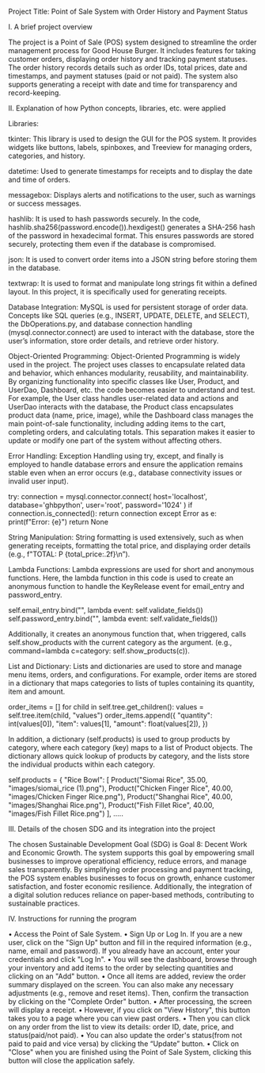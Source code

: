 Project Title: Point of Sale System with Order History and Payment Status


I. A brief project overview

The project is a Point of Sale (POS) system designed to streamline the order management process for Good House Burger. It includes features for taking customer orders, displaying order history and tracking payment statuses. The order history records details such as order IDs, total prices, date and timestamps, and payment statuses (paid or not paid). The system also supports generating a receipt with date and time for transparency and record-keeping. 

II. Explanation of how Python concepts, libraries, etc. were applied

Libraries:

tkinter: This library is used to design the GUI for the POS system. It provides widgets like buttons, labels, spinboxes, and Treeview for managing orders, categories, and history.

datetime: Used to generate timestamps for receipts and to display the date and time of orders.

messagebox: Displays alerts and notifications to the user, such as warnings or success messages.

hashlib: It is used to hash passwords securely. In the code, hashlib.sha256(password.encode()).hexdigest() generates a SHA-256 hash of the password in hexadecimal format. This ensures passwords are stored securely, protecting them even if the database is compromised.

json: It is used to convert order items into a JSON string before storing them in the database.

textwrap: It is used to format and manipulate long strings fit within a defined layout. In this project, it is specifically used for generating receipts.


Database Integration:
MySQL is used for persistent storage of order data. Concepts like SQL queries (e.g., INSERT, UPDATE, DELETE, and SELECT), the DbOperations.py, and database connection handling (mysql.connector.connect) are used to interact with the database, store the user’s information, store order details, and retrieve order history.

Object-Oriented Programming:
Object-Oriented Programming is widely used in the project. The project uses classes to encapsulate related data and behavior, which enhances modularity, reusability, and maintainability. By organizing functionality into specific classes like User, Product, and UserDao, Dashboard, etc. the code becomes easier to understand and test. For example, the User class handles user-related data and actions and UserDao interacts with the database, the Product class encapsulates product data (name, price, image), while the Dashboard class manages the main point-of-sale functionality, including adding items to the cart, completing orders, and calculating totals. This separation makes it easier to update or modify one part of the system without affecting others.

Error Handling:
Exception Handling using try, except, and finally is employed to handle database errors and ensure the application remains stable even when an error occurs (e.g., database connectivity issues or invalid user input).

try:
        connection = mysql.connector.connect(
            host='localhost',
            database='ghbpython',
            user='root',
            password='1024'
        )
        if connection.is_connected():
            return connection
    except Error as e:
        print(f"Error: {e}")
        return None

String Manipulation:
String formatting is used extensively, such as when generating receipts, formatting the total price, and displaying order details (e.g., f"TOTAL: P {total_price:.2f}\n”).

Lambda Functions:
Lambda expressions are used for short and anonymous functions. Here, the lambda function in this code is used to create an anonymous function to handle the KeyRelease event for email_entry and password_entry.

self.email_entry.bind("<KeyRelease>", lambda event: self.validate_fields())
        self.password_entry.bind("<KeyRelease>", lambda event: self.validate_fields())

Additionally, it creates an anonymous function that, when triggered, calls self.show_products with the current category as the argument. (e.g., command=lambda c=category: self.show_products(c)). 

List and Dictionary:
Lists and dictionaries are used to store and manage menu items, orders, and configurations. For example, order items are stored in a dictionary that maps categories to lists of tuples containing its quantity, item and amount.

order_items = []
        for child in self.tree.get_children():
            values = self.tree.item(child, "values")
            order_items.append({
                "quantity": int(values[0]),
                "item": values[1],
                "amount": float(values[2]),
            })

In addition, a dictionary (self.products) is used to group products by category, where each category (key) maps to a list of Product objects. The dictionary allows quick lookup of products by category, and the lists store the individual products within each category.

self.products = {
            "Rice Bowl": [
                Product("Siomai Rice", 35.00, "images/siomai_rice (1).png"),
                Product("Chicken Finger Rice", 40.00, "images/Chicken Finger Rice.png"),
                Product("Shanghai Rice", 40.00, "images/Shanghai Rice.png"),
                Product("Fish Fillet Rice", 40.00, "images/Fish Fillet Rice.png")
            ], …..


III. Details of the chosen SDG and its integration into the project

The chosen Sustainable Development Goal (SDG) is Goal 8: Decent Work and Economic Growth. The system supports this goal by empowering small businesses to improve operational efficiency, reduce errors, and manage sales transparently. By simplifying order processing and payment tracking, the POS system enables businesses to focus on growth, enhance customer satisfaction, and foster economic resilience. Additionally, the integration of a digital solution reduces reliance on paper-based methods, contributing to sustainable practices.

IV. Instructions for running the program

• Access the Point of Sale System.
• Sign Up or Log In. If you are a new user, click on the "Sign Up" button and fill in the required information (e.g., name, email and password). If you already have an account, enter your credentials and click "Log In".
• You will see the dashboard, browse through your inventory and add items to the order by selecting quantities and clicking on an "Add" button.
• Once all items are added, review the order summary displayed on the screen. You can also make any necessary adjustments (e.g., remove and reset items). Then, confirm the transaction by clicking on the "Complete Order" button.
• After processing, the screen will display a receipt.
• However, if you click on "View History", this button takes you to a page where you can view past orders.
• Then you can click on any order from the list to view its details: order ID, date, price, and status(paid/not paid).
• You can also update the order's status(from not paid to paid and vice versa) by clicking the “Update” button.
• Click on "Close" when you are finished using the Point of Sale System, clicking this button will close the application safely.
